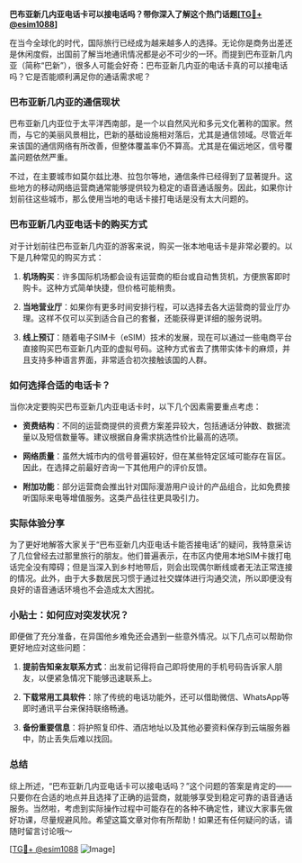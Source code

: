 **巴布亚新几内亚电话卡可以接电话吗？带你深入了解这个热门话题[[TG💪+ @esim1088](https://t.me/s/esim1088)]**

在当今全球化的时代，国际旅行已经成为越来越多人的选择。无论你是商务出差还是休闲度假，出国前了解当地通讯情况都是必不可少的一环。而提到巴布亚新几内亚（简称“巴新”），很多人可能会好奇：巴布亚新几内亚的电话卡真的可以接电话吗？它是否能顺利满足你的通话需求呢？

### 巴布亚新几内亚的通信现状

巴布亚新几内亚位于太平洋西南部，是一个以自然风光和多元文化著称的国家。然而，与它的美丽风景相比，巴新的基础设施相对落后，尤其是通信领域。尽管近年来该国的通信网络有所改善，但整体覆盖率仍不算高。尤其是在偏远地区，信号覆盖问题依然严重。

不过，在主要城市如莫尔兹比港、拉包尔等地，通信条件已经得到了显著提升。这些地方的移动网络运营商通常能够提供较为稳定的语音通话服务。因此，如果你计划前往这些城市，那么使用当地的电话卡接打电话是没有太大问题的。

### 巴布亚新几内亚电话卡的购买方式

对于计划前往巴布亚新几内亚的游客来说，购买一张本地电话卡是非常必要的。以下是几种常见的购买方式：

1. **机场购买**：许多国际机场都会设有运营商的柜台或自动售货机，方便旅客即时购卡。这种方式简单快捷，但价格可能稍贵。
   
2. **当地营业厅**：如果你有更多时间安排行程，可以选择去各大运营商的营业厅办理。这样不仅可以买到适合自己的套餐，还能获得更详细的服务说明。

3. **线上预订**：随着电子SIM卡（eSIM）技术的发展，现在可以通过一些电商平台直接购买巴布亚新几内亚的虚拟号码。这种方式省去了携带实体卡的麻烦，并且支持多种语言界面，非常适合初次接触该国的人群。

### 如何选择合适的电话卡？

当你决定要购买巴布亚新几内亚电话卡时，以下几个因素需要重点考虑：

- **资费结构**：不同的运营商提供的资费方案差异较大，包括通话分钟数、数据流量以及短信数量等。建议根据自身需求挑选性价比最高的选项。
  
- **网络质量**：虽然大城市内的信号普遍较好，但在某些特定区域可能存在盲区。因此，在选择之前最好咨询一下其他用户的评价反馈。

- **附加功能**：部分运营商会推出针对国际漫游用户设计的产品组合，比如免费接听国际来电等增值服务。这类产品往往更具吸引力。

### 实际体验分享

为了更好地解答大家关于“巴布亚新几内亚电话卡能否接电话”的疑问，我特意采访了几位曾经去过那里旅行的朋友。他们普遍表示，在市区内使用本地SIM卡拨打电话完全没有障碍；但是当深入到乡村地带后，则会出现偶尔断线或者无法正常连接的情况。此外，由于大多数居民习惯于通过社交媒体进行沟通交流，所以即便没有良好的语音通话环境也不会造成太大困扰。

### 小贴士：如何应对突发状况？

即便做了充分准备，在异国他乡难免还会遇到一些意外情况。以下几点可以帮助你更好地应对这些问题：

1. **提前告知亲友联系方式**：出发前记得将自己即将使用的手机号码告诉家人朋友，以便紧急情况下能够迅速联系上。

2. **下载常用工具软件**：除了传统的电话功能外，还可以借助微信、WhatsApp等即时通讯平台来保持联络畅通。

3. **备份重要信息**：将护照复印件、酒店地址以及其他必要资料保存到云端服务器中，防止丢失后难以找回。

### 总结

综上所述，“巴布亚新几内亚电话卡可以接电话吗？”这个问题的答案是肯定的——只要你在合适的地点并且选择了正确的运营商，就能够享受到稳定可靠的语音通话服务。当然啦，考虑到实际操作过程中可能存在的各种不确定性，建议大家事先做好功课，尽量规避风险。希望这篇文章对你有所帮助！如果还有任何疑问的话，请随时留言讨论哦～

[[TG💪+ @esim1088](https://t.me/s/esim1088) ![Image](https://i.postimg.cc/4NQfJmqS/Snipaste-2025-05-13-00-14-12.png)]